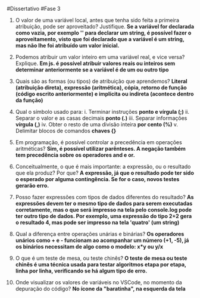 #Dissertativo #Fase 3

1. O valor de uma variável local, antes que tenha sido feita a primeira atribuição, pode ser aproveitado? Justifique.
**Se a variável for declarada como vazia, por exemplo '' para declarar um string, é possível fazer o aproveitamento, visto que foi declarado que a variável é um string, mas não lhe foi atribuído um valor inicial.**  

1. Podemos atribuir um valor inteiro em uma variável real, e vice versa? Explique.
**Em js. é possível atribuir valores reais ou inteiros sem determinar anteriormente se a variável é de um ou outro tipo** 

1. Quais são as formas (ou tipos) de atribuição que aprendemos?
**Literal (atribuição direta), expressão (aritmética), cópia, retorno de função (código escrito anteriormente) e implícita ou indireta (acontece dentro da função)** 

1. Qual o símbolo usado para:
i. Terminar instruções
**ponto e vírgula (;)** 
ii. Separar o valor e as casas decimais
**ponto (.)** 
iii. Separar informações
**vírgula (,)** 
iv. Obter o resto de uma divisão inteira
**por cento (%)** 
v. Delimitar blocos de comandos
**chaves {}** 

1. Em programação, é possível controlar a precedência em operações aritméticas?
**Sim, é possível utilizar parênteses. A negação também tem precedência sobre os operadores and e or.** 

1. Conceitualmente, o que é mais importante: a expressão, ou o resultado que ela produz? Por que?
**A expressão, já que o resultado pode ter sido o esperado por alguma contingência. Se for o caso, novos testes gerarão erro.** 

1. Posso fazer expressões com tipos de dados diferentes do resultado?
**As expressões devem ter o mesmo tipo de dados para serem executadas corretamente, mas o que será impresso na tela pelo console.log pode ter outro tipo de dados. Por exemplo, uma expressão do tipo 2+2 gera o resultado 4, mas pode ser impresso na tela 'quatro' (um string)**

1. Qual a diferença entre operações unárias e binárias?
**Os operadores unários como + e - funcionam ao acompanhar um número (+1, -5), já os binários necessitam de algo como o modelo: x*y ou y/x**

1. O que é um teste de mesa, ou teste chinês?
**O teste de mesa ou teste chinês é uma técnica usada para testar algoritmos etapa por etapa, linha por linha, verificando se há algum tipo de erro.** 

1. Onde visualizar os valores de variáveis no VSCode, no momento da depuração do código?
**No ícone da "baratinha", na esquerda da tela** 

